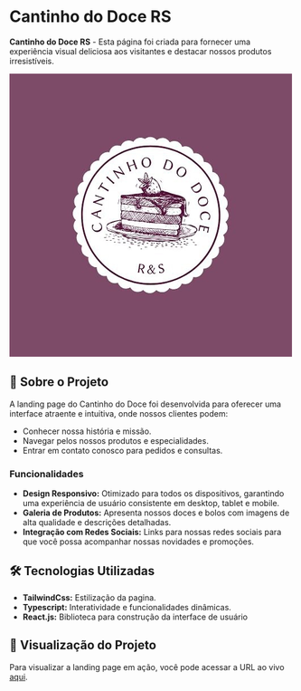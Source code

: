 # Cantinho do Doce RS

**Cantinho do Doce RS** -  Esta página foi criada para fornecer uma experiência visual deliciosa aos visitantes e destacar nossos produtos irresistíveis. 

![Cantinho do Doce](./public/images/logo-cantinho-do-doce.jpg)  

## 🚀 Sobre o Projeto

A landing page do Cantinho do Doce foi desenvolvida para oferecer uma interface atraente e intuitiva, onde nossos clientes podem:

- Conhecer nossa história e missão.
- Navegar pelos nossos produtos e especialidades.
- Entrar em contato conosco para pedidos e consultas.

### Funcionalidades

- **Design Responsivo:** Otimizado para todos os dispositivos, garantindo uma experiência de usuário consistente em desktop, tablet e mobile.
- **Galeria de Produtos:** Apresenta nossos doces e bolos com imagens de alta qualidade e descrições detalhadas.
- **Integração com Redes Sociais:** Links para nossas redes sociais para que você possa acompanhar nossas novidades e promoções.

## 🛠️ Tecnologias Utilizadas
- **TailwindCss:** Estilização da pagina.
- **Typescript:** Interatividade e funcionalidades dinâmicas.
- **React.js:** Biblioteca para construção da interface de usuário

## 🌟 Visualização do Projeto

Para visualizar a landing page em ação, você pode acessar a URL ao vivo [aqui](https://www.seusite.com/cantinho-do-doce).
